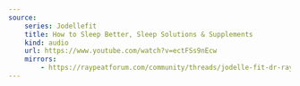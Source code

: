 ```yaml
---
source:
    series: Jodellefit
    title: How to Sleep Better, Sleep Solutions & Supplements
    kind: audio
    url: https://www.youtube.com/watch?v=ectFSs9nEcw
    mirrors:
        - https://raypeatforum.com/community/threads/jodelle-fit-dr-ray-peat-q-a-how-to-sleep-better-sleep-solutions-supplements.32847
---
```

